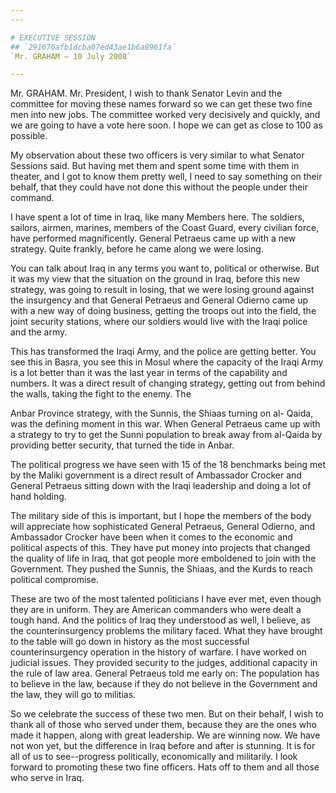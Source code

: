 ```yaml
---
---

# EXECUTIVE SESSION
## `291670afb1dcba07ed43ae1b6a8961fa`
`Mr. GRAHAM — 10 July 2008`

---
```



Mr. GRAHAM. Mr. President, I wish to thank Senator Levin and the 
committee for moving these names forward so we can get these two fine 
men into new jobs. The committee worked very decisively and quickly, 
and we are going to have a vote here soon. I hope we can get as close 
to 100 as possible.

My observation about these two officers is very similar to what 
Senator Sessions said. But having met them and spent some time with 
them in theater, and I got to know them pretty well, I need to say 
something on their behalf, that they could have not done this without 
the people under their command.

I have spent a lot of time in Iraq, like many Members here. The 
soldiers, sailors, airmen, marines, members of the Coast Guard, every 
civilian force, have performed magnificently. General Petraeus came up 
with a new strategy. Quite frankly, before he came along we were 
losing.

You can talk about Iraq in any terms you want to, political or 
otherwise. But it was my view that the situation on the ground in Iraq, 
before this new strategy, was going to result in losing, that we were 
losing ground against the insurgency and that General Petraeus and 
General Odierno came up with a new way of doing business, getting the 
troops out into the field, the joint security stations, where our 
soldiers would live with the Iraqi police and the army.

This has transformed the Iraqi Army, and the police are getting 
better. You see this in Basra, you see this in Mosul where the capacity 
of the Iraqi Army is a lot better than it was the last year in terms of 
the capability and numbers. It was a direct result of changing 
strategy, getting out from behind the walls, taking the fight to the 
enemy. The


Anbar Province strategy, with the Sunnis, the Shiaas turning on al-
Qaida, was the defining moment in this war. When General Petraeus came 
up with a strategy to try to get the Sunni population to break away 
from al-Qaida by providing better security, that turned the tide in 
Anbar.

The political progress we have seen with 15 of the 18 benchmarks 
being met by the Maliki government is a direct result of Ambassador 
Crocker and General Petraeus sitting down with the Iraqi leadership and 
doing a lot of hand holding.

The military side of this is important, but I hope the members of the 
body will appreciate how sophisticated General Petraeus, General 
Odierno, and Ambassador Crocker have been when it comes to the economic 
and political aspects of this. They have put money into projects that 
changed the quality of life in Iraq, that got people more emboldened to 
join with the Government. They pushed the Sunnis, the Shiaas, and the 
Kurds to reach political compromise.

These are two of the most talented politicians I have ever met, even 
though they are in uniform. They are American commanders who were dealt 
a tough hand. And the politics of Iraq they understood as well, I 
believe, as the counterinsurgency problems the military faced. What 
they have brought to the table will go down in history as the most 
successful counterinsurgency operation in the history of warfare. I 
have worked on judicial issues. They provided security to the judges, 
additional capacity in the rule of law area. General Petraeus told me 
early on: The population has to believe in the law, because if they do 
not believe in the Government and the law, they will go to militias.

So we celebrate the success of these two men. But on their behalf, I 
wish to thank all of those who served under them, because they are the 
ones who made it happen, along with great leadership. We are winning 
now. We have not won yet, but the difference in Iraq before and after 
is stunning. It is for all of us to see--progress politically, 
economically and militarily. I look forward to promoting these two fine 
officers. Hats off to them and all those who serve in Iraq.